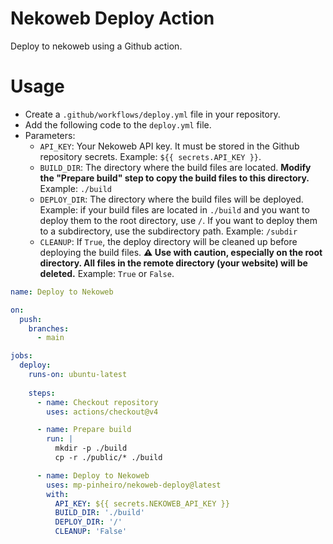 # Nekoweb Deploy Action
Deploy to nekoweb using a Github action.

# Usage

- Create a `.github/workflows/deploy.yml` file in your repository.
- Add the following code to the `deploy.yml` file.
- Parameters:
  - `API_KEY`: Your Nekoweb API key. It must be stored in the Github repository secrets. Example: `${{ secrets.API_KEY }}`.
  - `BUILD_DIR`: The directory where the build files are located. **Modify the "Prepare build" step to copy the build files to this directory.** Example: `./build`
  - `DEPLOY_DIR`: The directory where the build files will be deployed. Example: if your build files are located in `./build` and you want to deploy them to the root directory, use `/`. If you want to deploy them to a subdirectory, use the subdirectory path. Example: `/subdir`
  - `CLEANUP`: If `True`, the deploy directory will be cleaned up before deploying the build files. **⚠ Use with caution, especially on the root directory. All files in the remote directory (your website) will be deleted.** Example: `True` or `False`.

```yaml
name: Deploy to Nekoweb

on:
  push:
    branches:
      - main

jobs:
  deploy:
    runs-on: ubuntu-latest
    
    steps:
      - name: Checkout repository
        uses: actions/checkout@v4

      - name: Prepare build
        run: |
          mkdir -p ./build
          cp -r ./public/* ./build

      - name: Deploy to Nekoweb
        uses: mp-pinheiro/nekoweb-deploy@latest
        with:
          API_KEY: ${{ secrets.NEKOWEB_API_KEY }}
          BUILD_DIR: './build'
          DEPLOY_DIR: '/'
          CLEANUP: 'False'
```